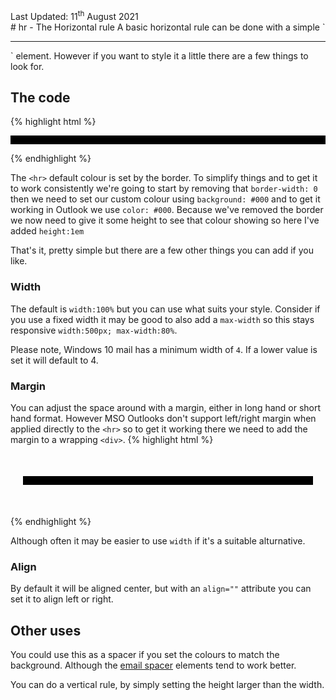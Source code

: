 <div class="updated">Last Updated: <time datetime="2021-08-11">11<sup>th</sup> August 2021</time></div>
# hr - The Horizontal rule
A basic horizontal rule can be done with a simple `<hr>` element.  However if you want to style it a little there are a few things to look for.

## The code
{% highlight html %}
<hr style="border-width: 0; background: #000; color: #000; height:1em">
{% endhighlight %}

The `<hr>` default colour is set by the border.  To simplify things and to get it to work consistently we're going to start by removing that `border-width: 0` then we need to set our custom colour using `background: #000` and to get it working in Outlook we use `color: #000`.  Because we've removed the border we now need to give it some height to see that colour showing so here I've added `height:1em`

That's it, pretty simple but there are a few other things you can add if you like.

### Width
The default is `width:100%` but you can use what suits your style.  Consider if you use a fixed width it may be good to also add a `max-width` so this stays responsive `width:500px; max-width:80%`.

Please note, Windows 10 mail has a minimum width of `4`. If a lower value is set it will default to 4.

### Margin
You can adjust the space around with a margin, either in long hand or short hand format.  However MSO Outlooks don't support left/right margin when applied directly to the `<hr>` so to get it working there we need to add the margin to a wrapping `<div>`.
{% highlight html %}
<div style="margin:0 20px"><hr style="margin:50px 0;border-width: 0; background: #000; color: #000; height:1em"></div>
{% endhighlight %}

Although often it may be easier to use `width` if it's a suitable alturnative.

### Align
By default it will be aligned center, but with an `align=""` attribute you can set it to align left or right.


## Other uses
You could use this as a spacer if you set the colours to match the background. Although the [email spacer](../email-code/spacing) elements tend to work better.

You can do a vertical rule, by simply setting the height larger than the width.
